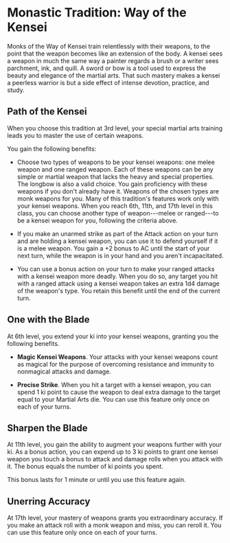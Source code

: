# Monastic Tradition: Way of the Kensei
Monks of the Way of Kensei train relentlessly with their weapons, to the point that the weapon becomes like an extension of the body. A kensei sees a weapon in much the same way a painter regards a brush or a writer sees parchment, ink, and quill. A sword or bow is a tool used to express the beauty and elegance of the martial arts. That such mastery makes a kensei a peerless warrior is but a side effect of intense devotion, practice, and study.

## Path of the Kensei
When you choose this tradition at 3rd level, your special martial arts training leads you to master the use of certain weapons.

You gain the following benefits:

* Choose two types of weapons to be your kensei weapons: one melee weapon and one ranged weapon. Each of these weapons can be any simple or martial weapon that lacks the heavy and special properties. The longbow is also a valid choice. You gain proficiency with these weapons if you don't already have it. Weapons of the chosen types are monk weapons for you. Many of this tradition's features work only with your kensei weapons. When you reach 6th, 11th, and 17th level in this class, you can choose another type of weapon---melee or ranged---to be a kensei weapon for you, following the criteria above.

* If you make an unarmed strike as part of the Attack action on your turn and are holding a kensei weapon, you can use it to defend yourself if it is a melee weapon. You gain a +2 bonus to AC until the start of your next turn, while the weapon is in your hand and you aren't incapacitated.

* You can use a bonus action on your turn to  make your ranged attacks with a kensei weapon more deadly. When you do so, any target you hit with a ranged attack using a kensei weapon takes an extra 1d4 damage of the weapon's type. You retain this benefit until the end of the current turn.

## One with the Blade
At 6th level, you extend your ki into your kensei weapons, granting you the following benefits.

* **Magic Kensei Weapons**. Your attacks with your kensei weapons count as magical for the purpose of overcoming resistance and immunity to nonmagical attacks and damage.

* **Precise Strike**. When you hit a target with a kensei weapon, you can spend 1 ki point to cause the weapon to deal extra damage to the target equal to your Martial Arts die. You can use this feature only once on each of your turns.

## Sharpen the Blade
At 11th level, you gain the ability to augment your weapons further with your ki. As a bonus action, you can expend up to 3 ki points to grant one kensei weapon you touch a bonus to attack and damage rolls when you attack with it. The bonus equals the number of ki points you spent.

This bonus lasts for 1 minute or until you use this feature again.

## Unerring Accuracy
At 17th level, your mastery of weapons grants you extraordinary accuracy. If you make an attack roll with a monk weapon and miss, you can reroll it. You can use this feature only once on each of your turns.
